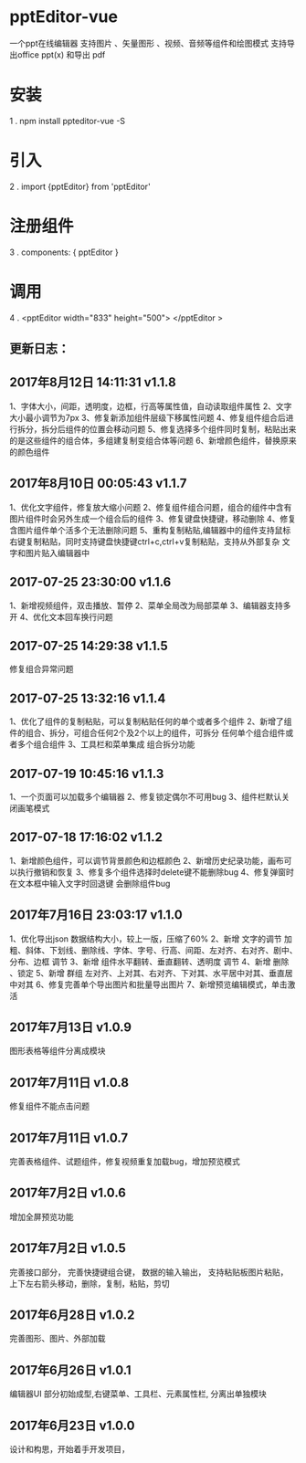 # pptEditor-vue
  一个ppt在线编辑器
  支持图片 、矢量图形 、视频、音频等组件和绘图模式
  支持导出office ppt(x) 和导出 pdf 

# 安装
  1 . npm install ppteditor-vue -S 
  
# 引入
  2 . import {pptEditor} from 'pptEditor'
  
# 注册组件
  3 . components: { pptEditor }

# 调用
  4 . &lt;pptEditor width="833" height="500"&gt; &lt;/pptEditor &gt;


## 更新日志：
## 2017年8月12日 14:11:31  v1.1.8
  1、字体大小，间距，透明度，边框，行高等属性值，自动读取组件属性
  2、文字大小最小调节为7px
  3、修复新添加组件层级下移属性问题
  4、修复组件组合后进行拆分，拆分后组件的位置会移动问题
  5、修复选择多个组件同时复制，粘贴出来的是这些组件的组合体，多组建复制变组合体等问题
  6、新增颜色组件，替换原来的颜色组件


## 2017年8月10日 00:05:43 v1.1.7
  1、优化文字组件，修复放大缩小问题
  2、修复组件组合问题，组合的组件中含有图片组件时会另外生成一个组合后的组件
  3、修复键盘快捷键，移动删除
  4、修复含图片组件单个活多个无法删除问题
  5、重构复制粘贴,编辑器中的组件支持鼠标右键复制粘贴，同时支持键盘快捷键ctrl+c,ctrl+v复制粘贴，支持从外部复杂  文字和图片贴入编辑器中

## 2017-07-25 23:30:00  v1.1.6
  1、新增视频组件，双击播放、暂停
  2、菜单全局改为局部菜单
  3、编辑器支持多开
  4、优化文本回车换行问题

## 2017-07-25 14:29:38  v1.1.5
  修复组合异常问题
## 2017-07-25 13:32:16  v1.1.4
  1、优化了组件的复制粘贴，可以复制粘贴任何的单个或者多个组件
  2、新增了组件的组合、拆分，可组合任何2个及2个以上的组件，可拆分  任何单个组合组件或者多个组合组件
  3、工具栏和菜单集成 组合拆分功能

## 2017-07-19 10:45:16   v1.1.3
  1、一个页面可以加载多个编辑器
  2、修复锁定偶尔不可用bug
  3、组件栏默认关闭画笔模式

## 2017-07-18 17:16:02    v1.1.2
  1、新增颜色组件，可以调节背景颜色和边框颜色
  2、新增历史纪录功能，画布可以执行撤销和恢复
  3、修复多个组件选择时delete键不能删除bug
  4、修复弹窗时在文本框中输入文字时回退键 会删除组件bug

## 2017年7月16日 23:03:17   v1.1.0
  1、优化导出json 数据结构大小，较上一版，压缩了60%
  2、新增 文字的调节 加粗、斜体、下划线、删除线、字体、字号、行高、间距、左对齐、右对齐、剧中、分布、边框 调节
  3、新增 组件水平翻转、垂直翻转、透明度 调节
  4、新增 删除 、锁定
  5、新增 群组 左对齐、上对其、右对齐、下对其、水平居中对其、垂直居中对其
  6、修复完善单个导出图片和批量导出图片
  7、新增预览编辑模式，单击激活

## 2017年7月13日   v1.0.9
  图形表格等组件分离成模块

## 2017年7月11日   v1.0.8
  修复组件不能点击问题
## 2017年7月11日   v1.0.7
  完善表格组件、试题组件，修复视频重复加载bug，增加预览模式

## 2017年7月2日   v1.0.6
  增加全屏预览功能
## 2017年7月2日    v1.0.5
  完善接口部分，
  完善快捷键组合键，
  数据的输入输出，
  支持粘贴板图片粘贴，
  上下左右箭头移动，删除，复制，粘贴，剪切

## 2017年6月28日   v1.0.2
  完善图形、图片、外部加载

## 2017年6月26日   v1.0.1
  编辑器UI 部分初始成型,右键菜单、工具栏、元素属性栏, 分离出单独模块

## 2017年6月23日    v1.0.0
  设计和构思，开始着手开发项目，
